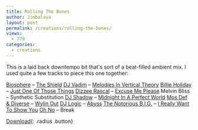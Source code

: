 ```yaml
---
title: Rolling The Bones
author: Jimbalaya
layout: post
permalink: /creations/rolling-the-bones/
views:
  - 779
categories:
  - creations
---
```


This is a laid back downtempo bit that's sort of a beat-filled ambient mix. I used quite a few tracks to piece this one together:

[Biosphere][2] – [The Shield][3]
[DJ Vadim][4] – [Melodies In Vertical Theory][5]
[Billie Holiday][6] – [Just One Of Those Things][7]
[Dizzee Rascal][8] – [Excuse Me Please][9]
Melvin Bliss – Synthetic Substitution
[DJ Shadow][10] – [Midnight In A Perfect World][11]
[Mos Def & Diverse][12] – [Wylin Out][13]
[DJ Logic][14] – [Abyss][15]
[The Notorious B.I.G.][16] – [I Really Want To Show You][17]
[Oh No][18] – Break

 [2]: http://itunes.apple.com/WebObjects/MZStore.woa/wa/viewArtist?id=29366600 "Biosphere on iTunes"
 [3]: http://itunes.apple.com/WebObjects/MZStore.woa/wa/viewAlbum?i=122667766%26id=122667292%26s=143441 "The Shield on iTunes"
 [4]: http://itunes.apple.com/WebObjects/MZStore.woa/wa/viewArtist?id=3629949 "DJ Vadim on iTunes"
 [5]: http://itunes.apple.com/WebObjects/MZStore.woa/wa/viewAlbum?i=152517358%26id=152517135%26s=143441 "Melodies In Vertical Theory on iTunes"
 [6]: http://itunes.apple.com/WebObjects/MZStore.woa/wa/viewArtist?id=37299 "Billie Holiday on iTunes"
 [7]: http://itunes.apple.com/WebObjects/MZStore.woa/wa/viewAlbum?i=1288345%26id=1288388%26s=143441 "Just One Of Those Things on iTunes"
 [8]: http://itunes.apple.com/WebObjects/MZStore.woa/wa/viewArtist?id=3028529 "Dizzee Rascal on iTunes"
 [9]: http://itunes.apple.com/WebObjects/MZStore.woa/wa/viewAlbum?i=277728642%26id=277728248%26s=143441 "Excuse Me Please on iTunes"
 [10]: http://itunes.apple.com/WebObjects/MZStore.woa/wa/viewArtist?id=133086 "DJ Shadow on iTunes"
 [11]: http://itunes.apple.com/WebObjects/MZStore.woa/wa/viewAlbum?i=39507854%26id=792608%26s=143441 "Midnight In A Perfect World on iTunes"
 [12]: http://itunes.apple.com/WebObjects/MZStore.woa/wa/viewArtist?id=73641299 "Mos Def & Diverse on iTunes"
 [13]: http://itunes.apple.com/WebObjects/MZStore.woa/wa/viewAlbum?i=75005659%26id=75005891%26s=143441 "Wylin Out on iTunes"
 [14]: http://itunes.apple.com/WebObjects/MZStore.woa/wa/viewArtist?id=14065563 "DJ Logic on iTunes"
 [15]: http://itunes.apple.com/WebObjects/MZStore.woa/wa/viewAlbum?i=14065634%26id=14065664%26s=143441 "Abyss on iTunes"
 [16]: http://itunes.apple.com/WebObjects/MZStore.woa/wa/viewArtist?id=5499810 "The Notorious B.I.G. on iTunes"
 [17]: http://itunes.apple.com/WebObjects/MZStore.woa/wa/viewAlbum?i=78989241%26id=78989263%26s=143441 "I Really Want To Show You on iTunes"
 [18]: http://itunes.apple.com/WebObjects/MZStore.woa/wa/viewArtist?id=42238098 "Oh No on iTunes"

<p><audio src='/audio/creations/Jimbalaya-Pieces_Of_The_Wholes-05-Rolling_The_Bones.mp3' preload='auto' /></p>

[Download][20]{: .radius .button}

 [20]: /audio/creations/Jimbalaya-Pieces_Of_The_Wholes-05-Rolling_The_Bones.mp3 "Download Jimbalaya - Rolling The Bones"
